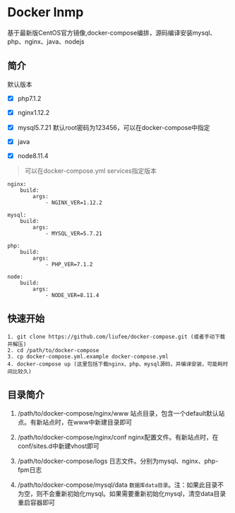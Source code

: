 Docker lnmp
=================
基于最新版CentOS官方镜像,docker-compose编排，源码编译安装mysql、php、nginx、java、nodejs


简介
------------------------
默认版本

- [x] php7.1.2

- [x] nginx1.12.2

- [x] mysql5.7.21 默认root密码为123456，可以在docker-compose中指定

- [x] java

- [x] node8.11.4

>可以在docker-compose.yml services指定版本

    nginx:
        build:
            args:
                - NGINX_VER=1.12.2
               
    mysql:
        build:
            args:
                - MYSQL_VER=5.7.21
                
    php:
        build:
            args:
                - PHP_VER=7.1.2
                
    node:
        build:
            args:
                - NODE_VER=8.11.4


快速开始
-------------------
```shell
1. git clone https://github.com/liufee/docker-compose.git (或者手动下载并解压)
2. cd /path/to/docker-compose
3. cp docker-compose.yml.example docker-compose.yml
4. docker-compose up (这里包括下载nginx、php、mysql源码，并编译安装，可能耗时间比较久)
```


目录简介
-------------------
1. /path/to/docker-compose/nginx/www 站点目录，包含一个default默认站点。有新站点时，在www中新建目录即可

2. /path/to/docker-compose/nginx/conf nginx配置文件。有新站点时，在conf/sites.d中新建vhost即可

3. /path/to/docker-compose/logs 日志文件。分别为mysql、nginx、php-fpm日志

4. /path/to/docker-compose/mysql/data ```数据库data目录```。注：如果此目录不为空，则不会重新初始化mysql。如果需要重新初始化mysql，清空data目录重启容器即可
